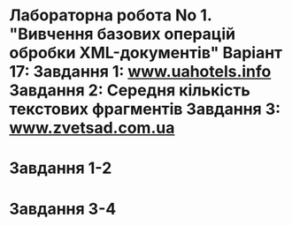 # Лабораторна робота No 1. "Вивчення базових операцій обробки XML-документів" Варіант 17: Завдання 1: www.uahotels.info Завдання 2: Середня кількість текстових фрагментів Завдання 3: www.zvetsad.com.ua

# Завдання 1-2

# Завдання 3-4
